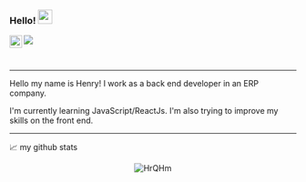 ### Hello! <img src="https://media.giphy.com/media/hvRJCLFzcasrR4ia7z/giphy.gif" width="25px">

<a href="https://www.linkedin.com/in/henrique-makita-hrq/">
  <img align="left" alt="Henrique's LinkedIN" width="22px" src="https://media.licdn.com/dms/image/C4D03AQFlJa_NO2LLJA/profile-displayphoto-shrink_800_800/0/1583072741493?e=1721260800&v=beta&t=j6NS3F3Cx0y8rZenDo9aZBvmu7DdtPRjDQYl3R-6T9s" />
</a>

![](https://visitor-badge.glitch.me/badge?page_id=HrQHm.HrQHm)

<br />

---

Hello my name is Henry! I work as a back end developer in an ERP company.

I'm currently learning JavaScript/ReactJs. I'm also trying to improve my skills on the front end.

---

📈 my github stats

<p align="center"> <img src="https://github-readme-stats.vercel.app/api?username=HrQHm&show_icons=true&theme=dark" alt="HrQHm" />



